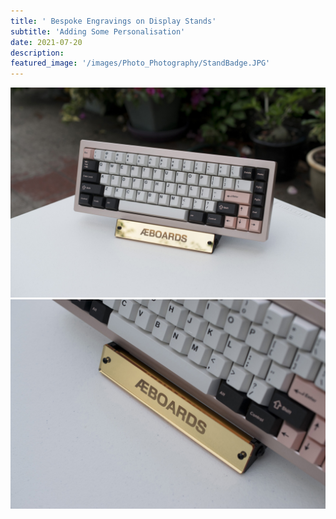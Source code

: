 ```yaml
---
title: ' Bespoke Engravings on Display Stands'
subtitle: 'Adding Some Personalisation'
date: 2021-07-20
description: 
featured_image: '/images/Photo_Photography/StandBadge.JPG'
---
```



<div class="gallery" data-columns="1">
    <img src="/images/Photo_Photography/StandBadge.JPG">
</div>

<div class="gallery" data-columns="1">
    <img src="/images/Photo_Photography/StandBadge2.JPG">
</div>